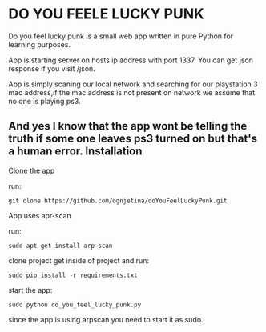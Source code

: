 DO YOU FEELE LUCKY PUNK
=========================
Do you feel lucky punk is a small web app written in pure Python for learning purposes.

App is starting server on hosts ip address with port 1337.
You can get json response if you visit /json.

App is simply scaning our local network and searching for our playstation 3 mac address,if the mac address is not present on network we assume that no one is playing ps3.

And yes I know that the app wont be telling the truth if some one leaves ps3 turned on but that's a human error.
Installation
-----------
Clone the app

run:
```
git clone https://github.com/ognjetina/doYouFeelLuckyPunk.git
```
App uses apr-scan

run:
```
sudo apt-get install arp-scan
```
clone project get inside of project and run:
```
sudo pip install -r requirements.txt
```

start the app:
```
sudo python do_you_feel_lucky_punk.py
```
since the app is using arpscan you need to start it as sudo.

